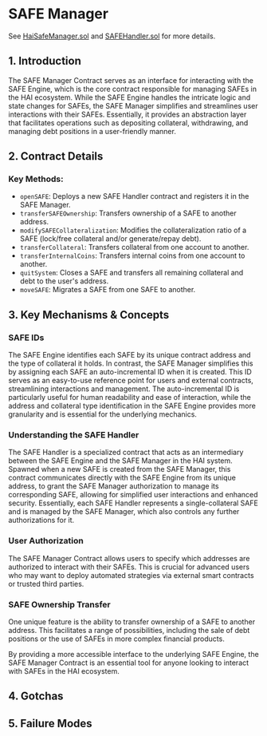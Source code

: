 # SAFE Manager

See [HaiSafeManager.sol](/src/contracts/proxies/HaiSafeManager.sol/contract.HaiSafeManager.html) and [SAFEHandler.sol](/src/contracts/proxies/SAFEHandler.sol/contract.SAFEHandler.html) for more details.

## 1. Introduction

The SAFE Manager Contract serves as an interface for interacting with the SAFE Engine, which is the core contract responsible for managing SAFEs in the HAI ecosystem. While the SAFE Engine handles the intricate logic and state changes for SAFEs, the SAFE Manager simplifies and streamlines user interactions with their SAFEs. Essentially, it provides an abstraction layer that facilitates operations such as depositing collateral, withdrawing, and managing debt positions in a user-friendly manner.

## 2. Contract Details

### Key Methods:

- `openSAFE`: Deploys a new SAFE Handler contract and registers it in the SAFE Manager.
- `transferSAFEOwnership`: Transfers ownership of a SAFE to another address.
- `modifySAFECollateralization`: Modifies the collateralization ratio of a SAFE (lock/free collateral and/or generate/repay debt).
- `transferCollateral`: Transfers collateral from one account to another.
- `transferInternalCoins`: Transfers internal coins from one account to another.
- `quitSystem`: Closes a SAFE and transfers all remaining collateral and debt to the user's address.
- `moveSAFE`: Migrates a SAFE from one SAFE to another.

## 3. Key Mechanisms & Concepts

### SAFE IDs

The SAFE Engine identifies each SAFE by its unique contract address and the type of collateral it holds. In contrast, the SAFE Manager simplifies this by assigning each SAFE an auto-incremental ID when it is created. This ID serves as an easy-to-use reference point for users and external contracts, streamlining interactions and management. The auto-incremental ID is particularly useful for human readability and ease of interaction, while the address and collateral type identification in the SAFE Engine provides more granularity and is essential for the underlying mechanics.

### Understanding the SAFE Handler

The SAFE Handler is a specialized contract that acts as an intermediary between the SAFE Engine and the SAFE Manager in the HAI system. Spawned when a new SAFE is created from the SAFE Manager, this contract communicates directly with the SAFE Engine from its unique address, to grant the SAFE Manager authorization to manage its corresponding SAFE, allowing for simplified user interactions and enhanced security. Essentially, each SAFE Handler represents a single-collateral SAFE and is managed by the SAFE Manager, which also controls any further authorizations for it.

### User Authorization

The SAFE Manager Contract allows users to specify which addresses are authorized to interact with their SAFEs. This is crucial for advanced users who may want to deploy automated strategies via external smart contracts or trusted third parties.

### SAFE Ownership Transfer

One unique feature is the ability to transfer ownership of a SAFE to another address. This facilitates a range of possibilities, including the sale of debt positions or the use of SAFEs in more complex financial products.

By providing a more accessible interface to the underlying SAFE Engine, the SAFE Manager Contract is an essential tool for anyone looking to interact with SAFEs in the HAI ecosystem.

## 4. Gotchas

## 5. Failure Modes
